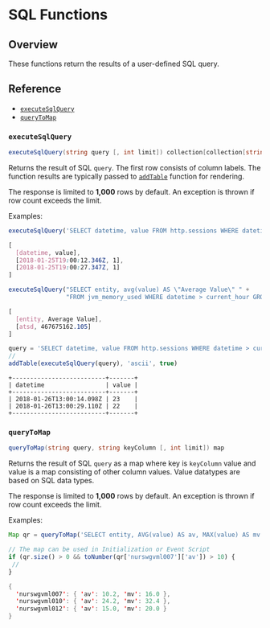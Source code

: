 # SQL Functions

## Overview

These functions return the results of a user-defined SQL query.

## Reference

* [`executeSqlQuery`](#executesqlquery)
* [`queryToMap`](#querytomap)

### `executeSqlQuery`

```csharp
executeSqlQuery(string query [, int limit]) collection[collection[string]]
```

Returns the result of SQL `query`. The first row consists of column labels. The function results are typically passed to [`addTable`](./functions-table.md) function for rendering.

The response is limited to **1,000** rows by default. An exception is thrown if row count exceeds the limit.

Examples:

```javascript
executeSqlQuery('SELECT datetime, value FROM http.sessions WHERE datetime > current_hour LIMIT 2')
```

```css
[
  [datetime, value],
  [2018-01-25T19:00:12.346Z, 1],
  [2018-01-25T19:00:27.347Z, 1]
]
```

```javascript
executeSqlQuery("SELECT entity, avg(value) AS \"Average Value\" " +
                "FROM jvm_memory_used WHERE datetime > current_hour GROUP BY entity")
```

```css
[
  [entity, Average Value],
  [atsd, 467675162.105]
]
```

```javascript
query = 'SELECT datetime, value FROM http.sessions WHERE datetime > current_hour LIMIT 2'
//
addTable(executeSqlQuery(query), 'ascii', true)
```

```ls
+--------------------------+-------+
| datetime                 | value |
+--------------------------+-------+
| 2018-01-26T13:00:14.098Z | 23    |
| 2018-01-26T13:00:29.110Z | 22    |
+--------------------------+-------+
```

### `queryToMap`

```csharp
queryToMap(string query, string keyColumn [, int limit]) map
```

Returns the result of SQL `query` as a map where key is `keyColumn` value and value is a map consisting of other column values. Value datatypes are based on SQL data types.

The response is limited to **1,000** rows by default. An exception is thrown if row count exceeds the limit.

Examples:

```javascript
Map qr = queryToMap('SELECT entity, AVG(value) AS av, MAX(value) AS mv FROM cpu_busy WHERE datetime > current_hour GROUP BY entity');

// The map can be used in Initialization or Event Script
if (qr.size() > 0 && toNumber(qr['nurswgvml007']['av']) > 10) {
 //
}
```

```java
{
  'nurswgvml007': { 'av': 10.2, 'mv': 16.0 },
  'nurswgvml010': { 'av': 24.2, 'mv': 32.4 },
  'nurswgvml012': { 'av': 15.0, 'mv': 20.0 }
}
```
